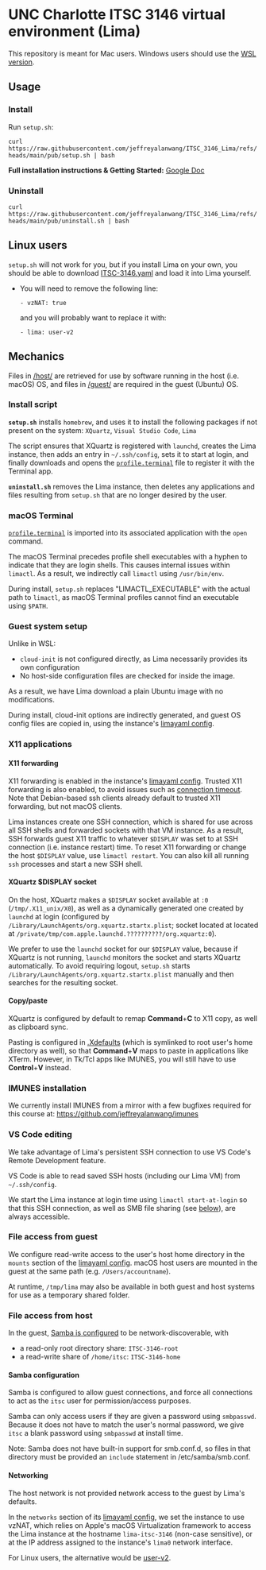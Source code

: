 # UNC Charlotte ITSC 3146 virtual environment (Lima)

This repository is meant for Mac users. Windows users should use the [WSL version](https://github.com/jeffreyalanwang/ITSC_3146_WSL).

## Usage
### Install
Run `setup.sh`:

`curl https://raw.githubusercontent.com/jeffreyalanwang/ITSC_3146_Lima/refs/heads/main/pub/setup.sh | bash`

**Full installation instructions & Getting Started:** [Google Doc](https://docs.google.com/document/d/1cVBNAIqBanecqzs8SjHQX2mCBXuv-sqH/edit?usp=sharing&ouid=103252777093034404109&rtpof=true&sd=true)

### Uninstall
`curl https://raw.githubusercontent.com/jeffreyalanwang/ITSC_3146_Lima/refs/heads/main/pub/uninstall.sh | bash`

## Linux users
`setup.sh` will not work for you, but if you install Lima on your own, you should be able to download [ITSC-3146.yaml](/host/ITSC-3146.yaml) and load it into Lima yourself.

* You will need to remove the following line:
  
  `- vzNAT: true`

  and you will probably want to replace it with:
  
  `- lima: user-v2`

## Mechanics
Files in [/host/](/host/) are retrieved for use by software running in the host (i.e. macOS) OS, and files in [/guest/](/guest/) are required in the guest (Ubuntu) OS.

### Install script
**`setup.sh`** installs `homebrew`, and uses it to install the following packages if not present on the system: `XQuartz`, `Visual Studio Code`, `Lima`

The script ensures that XQuartz is registered with `launchd`, creates the Lima instance, then adds an entry in `~/.ssh/config`, sets it to start at login, and finally downloads and opens the [`profile.terminal`](/host/profile.terminal) file to register it with the Terminal app.

**`uninstall.sh`** removes the Lima instance, then deletes any applications and files resulting from `setup.sh` that are no longer desired by the user.

### macOS Terminal
[`profile.terminal`](/host/profile.terminal) is imported into its associated application with the `open` command.

The macOS Terminal precedes profile shell executables with a hyphen to indicate that they are login shells. This causes internal issues within `limactl`. As a result, we indirectly call `limactl` using `/usr/bin/env`.

During install, `setup.sh` replaces "LIMACTL_EXECUTABLE" with the actual path to `limactl`, as macOS Terminal profiles cannot find an executable using `$PATH`.

### Guest system setup
Unlike in WSL:
* `cloud-init` is not configured directly, as Lima necessarily provides its own configuration
* No host-side configuration files are checked for inside the image.

As a result, we have Lima download a plain Ubuntu image with no modifications.

During install, cloud-init options are indirectly generated, and guest OS config files are copied in, using the instance's [limayaml config](/host/ITSC-3146.yaml).

### X11 applications
#### X11 forwarding
X11 forwarding is enabled in the instance's [limayaml config](/host/ITSC-3146.yaml). Trusted X11 forwarding is also enabled, to avoid issues such as [connection timeout](https://github.com/lima-vm/lima/issues/2099). Note that Debian-based ssh clients already default to trusted X11 forwarding, but not macOS clients.

Lima instances create one SSH connection, which is shared for use across all SSH shells and forwarded sockets with that VM instance. As a result, SSH forwards guest X11 traffic to whatever `$DISPLAY` was set to at SSH connection (i.e. instance restart) time. To reset X11 forwarding or change the host `$DISPLAY` value, use `limactl restart`. You can also kill all running `ssh` processes and start a new SSH shell.

#### XQuartz $DISPLAY socket
On the host, XQuartz makes a `$DISPLAY` socket available at `:0` (`/tmp/.X11_unix/X0`), as well as a dynamically generated one created by `launchd` at login (configured by `/Library/LaunchAgents/org.xquartz.startx.plist`; socket located at located at `/private/tmp/com.apple.launchd.??????????/org.xquartz:0`).

We prefer to use the `launchd` socket for our `$DISPLAY` value, because if XQuartz is not running, `launchd` monitors the socket and starts XQuartz automatically. To avoid requiring logout, `setup.sh` starts `/Library/LaunchAgents/org.xquartz.startx.plist` manually and then searches for the resulting socket.

#### Copy/paste
XQuartz is configured by default to remap **Command**+**C** to X11 copy, as well as clipboard sync.

Pasting is configured in [.Xdefaults](/guest/Xdefaults) (which is symlinked to root user's home directory as well), so that **Command**+**V** maps to paste in applications like XTerm. However, in Tk/Tcl apps like IMUNES, you will still have to use **Control**+**V** instead.

### IMUNES installation
We currently install IMUNES from a mirror with a few bugfixes required for this course at:
https://github.com/jeffreyalanwang/imunes

### VS Code editing
We take advantage of Lima's persistent SSH connection to use VS Code's Remote Development feature.

VS Code is able to read saved SSH hosts (including our Lima VM) from `~/.ssh/config`.

We start the Lima instance at login time using `limactl start-at-login` so that this SSH connection, as well as SMB file sharing (see [below](#file-access-from-host)), are always accessible.

### File access from guest
We configure read-write access to the user's host home directory in the `mounts` section of the [limayaml config](/host/ITSC-3146.yaml). macOS host users are mounted in the guest at the same path (e.g. `/Users/accountname`).

At runtime, `/tmp/lima` may also be available in both guest and host systems for use as a temporary shared folder.

### File access from host
In the guest, [Samba is configured](/guest/smb.conf) to be network-discoverable, with
* a read-only root directory share: `ITSC-3146-root`
* a read-write share of `/home/itsc`: `ITSC-3146-home`

#### Samba configuration

Samba is configured to allow guest connections, and force all connections to act as the `itsc` user for permission/access purposes.

Samba can only access users if they are given a password using `smbpasswd`. Because it does not have to match the user's normal password, we give `itsc` a blank password using `smbpasswd` at install time.

Note: Samba does not have built-in support for smb.conf.d, so files in that directory must be provided an `include` statement in /etc/samba/smb.conf.

#### Networking

The host network is not provided network access to the guest by Lima's defaults.

In the `networks` section of its [limayaml config](/host/ITSC-3146.yaml), we set the instance to use vzNAT, which relies on Apple's macOS Virtualization framework to access the Lima instance at the hostname `lima-itsc-3146` (non-case sensitive), or at the IP address assigned to the instance's `lima0` network interface.

For Linux users, the alternative would be [user-v2](https://lima-vm.io/docs/config/network/user-v2/).
